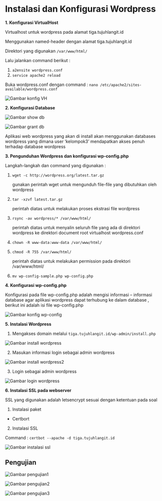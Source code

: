 # Instalasi dan Konfigurasi Wordpress

**1. Konfigurasi VirtualHost**

Virtualhost untuk wordpress pada alamat tiga.tujuhlangit.id 

Menggunakan named-header dengan alamat tiga.tujuhlangit.id

Direktori yang digunakan `/var/www/html/`

Lalu jalankan command berikut :

1. `a2ensite wordpress.conf`
2. `service apache2 reload`

Buka wordpress.conf dengan command : `nano /etc/apache2/sites-available/wordpress.conf`

![Gambar konfig VH](https://github.com/bhaktiarc/projek-adm-sistem-server/blob/master/img/konf%20virtualhost.PNG)

**2. Konfigurasi Database**

![Gambar show db](https://github.com/bhaktiarc/projek-adm-sistem-server/blob/master/img/show%20database.PNG)

![Gambar grant db](https://github.com/bhaktiarc/projek-adm-sistem-server/blob/master/img/grant%20db.PNG)

Aplikasi web wordpress yang akan di install akan menggunakan databases wordpress yang dimana user ‘kelompok3’ mendapatkan akses penuh terhadap database wordpress

**3. Pengunduhan Wordpress dan konfigurasi wp-config.php**

Langkah-langkah dan command yang digunakan :

1.	`wget -c http://wordpress.org/latest.tar.gz`

    gunakan perintah wget untuk mengunduh file-file yang dibutuhkan oleh wordpress

2.	`tar -xzvf latest.tar.gz`

    perintah diatas untuk melakukan proses ekstrasi file wordpress

3.	`rsync -av wordpress/* /var/www/html/`

    perintah diatas untuk menyalin seluruh file yang ada di direktori wordpress ke direktori document root virtualhost wordpress.conf 

4.	`chown -R www-data:www-data /var/www/html/`

5.	`chmod -R 755 /var/www/html/`

    perintah diatas untuk melakukan permission pada direktori /var/www/html/

6.	`mv wp-config-sample.php wp-config.php`

**4. Konfigurasi wp-config.php**

Konfigurasi pada file wp-config.php adalah mengisi informasi – informasi database agar aplikasi wordpress dapat terhubung ke dalam database , berikut ini adalah isi file wp-config.php 

![Gambar konfig wp-config](https://github.com/bhaktiarc/projek-adm-sistem-server/blob/master/img/konfig%20wp-config.PNG)

**5. Instalasi Wordpress**

1. Mengakses domain melalui `tiga.tujuhlangit.id/wp-admin/install.php`

![Gambar install wordpress](https://github.com/bhaktiarc/projek-adm-sistem-server/blob/master/img/install%20wordpress.PNG)

2. Masukan informasi login sebagai admin wordpress  

![Gambar install wordpress2](https://github.com/bhaktiarc/projek-adm-sistem-server/blob/master/img/install%20wordpress2.PNG)

3. Login sebagai admin wordpress
   
![Gambar login wordpress](https://github.com/bhaktiarc/projek-adm-sistem-server/blob/master/img/login%20wordpress.PNG)

**6. Instalasi SSL pada webserver**

SSL yang digunakan adalah letsencrypt sesuai dengan ketentuan pada soal 

1.	Instalasi paket 

- Certbort

2.	Instalasi SSL 

Command : `certbot --apache -d tiga.tujuhlangit.id`

![Gambar instalasi ssl](https://github.com/bhaktiarc/projek-adm-sistem-server/blob/master/img/install%20ssl.PNG)


## Pengujian

![Gambar pengujian1](https://github.com/bhaktiarc/projek-adm-sistem-server/blob/master/img/pengujian1.PNG)

![Gambar pengujian2](https://github.com/bhaktiarc/projek-adm-sistem-server/blob/master/img/pengujian2.PNG)

![Gambar pengujian3](https://github.com/bhaktiarc/projek-adm-sistem-server/blob/master/img/pengujian3.PNG)








